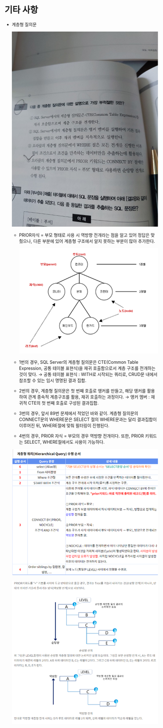 # 기타 사항

- 계층형 질의문
    
    ![90.jpg](기타_사항/90.jpg)
    
    - PRIOR자식 = 부모 형태로 사용 시 역방향 전개라는 점을 알고 있어 정답은 맞췄으나, 다른 부분에 있어 계층형 구조에서 알지 못하는 부분이 많아 추가한다.
        
        ![Untitled](기타_사항/Untitled.png)
        
    - 1번의 경우, SQL Server의 계층형 질의문은 CTE(Common Table Expression, 공통 테이블 표현식)을 재귀 호출함으로서 계층 구조를 전개하는 것이 맞다. 
    → 공통 테이블 표현식 : WITH로 시작되는 쿼리로, CRUD문 내에서 참조할 수 있는 임시 명명된 결과 집합.
    - 2번의 경우,  계층형 질의문은 첫 번째 호출로 앵커를 만들고, 해당 앵커를 활용하여 관계 종속적 계층구조를 활용, 재귀 호출하는 과정이다. 
    → 앵커 멤버 : 재귀적 CTE의 첫 번째 호출로 구성된 결과집합.
    - 3번의 경우, 앞서 89번 문제에서 적었던 바와 같이. 계층형 질의문의 CONNECT문의 WHERE문은 SELECT 절의 WHERE문과는 달리 결과집합이 이루어진 뒤, WHERE절에 맞춰 필터링이 진행된다.
    - 4번의 경우, PRIOR 자식 = 부모의 경우 역방향 전개이다. 또한, PRIOR 키워드는 SELECT, WHERE절에서도 사용이 가능하다.
    
    ![Untitled](기타_사항/Untitled%201.png)
    
    ![Untitled](기타_사항/Untitled%202.png)